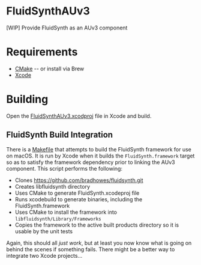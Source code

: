 # FluidSynthAUv3

[WIP] Provide FluidSynth as an AUv3 component

# Requirements

- [CMake](https://cmake.org/download/) -- or install via Brew
- [Xcode](https://developer.apple.com/develop/)

# Building

Open the [FluidSynthAUv3.xcodproj](tree/main/FluidSynthAUv3.xcodeproj) file in Xcode and build.

## FluidSynth Build Integration

There is a [Makefile](tree/main/Makefile) that attempts to build the FluidSynth framework for use on macOS. It is run by
Xcode when it builds the `FluidSynth.framework` target so as to satisfy the framework dependency prior to linking the
AUv3 component. This script performs the following:

- Clones https://github.com/bradhowes/fluidsynth.git
- Creates libfluidsynth directory
- Uses CMake to generate FluidSynth.xcodeproj file
- Runs xcodebuild to generate binaries, including the FluidSynth.framework
- Uses CMake to install the framework into `libfluidsynth/Library/Frameworks`
- Copies the framework to the active built products directory so it is usable by the unit tests

Again, this should all _just work_, but at least you now know what is going
on behind the scenes if something fails. There might be a better way to integrate
two Xcode projects...
